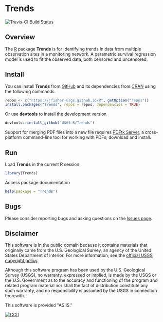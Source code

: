 # Trends

[![Travis-CI Build Status](https://travis-ci.org/jfisher-usgs/Trends.svg?branch=master)](https://travis-ci.org/jfisher-usgs/Trends)

## Overview

The [R](http://www.r-project.org/ "R") package **Trends** is for identifying trends in data from multiple observation sites in a monitoring network.
A parametric survival regression model is used to fit the observed data, both censored and uncensored.

## Install

You can install **Trends** from [GitHub](https://jfisher-usgs.github.io/R/) and
its dependencies from [CRAN](http://cran.r-project.org/) using the following commands:

```r
repos <- c("https://jfisher-usgs.github.io/R", getOption("repos"))
install.packages("Trends", repos = repos, dependencies = TRUE)
```

Or use **devtools** to install the development version

```r
devtools::install_github("USGS-R/Trends")
```

Support for merging PDF files into a new file requires [PDFtk Server](http://www.pdflabs.com/tools/pdftk-server/ "pdftk"),
a cross-platform command-line tool for working with PDFs; download and install.

## Run

Load **Trends** in the current R session

```r
library(Trends)
```

Access package documentation

```r
help(package = "Trends")
```

## Bugs

Please consider reporting bugs and asking questions on the
[Issues page](https://github.com/jfisher-usgs/Trends/issues "Issues page").

## Disclaimer

This software is in the public domain because it contains materials that originally came from the U.S. Geological Survey, an agency of the United States Department of Interior.
For more information, see the [official USGS copyright policy](http://www.usgs.gov/visual-id/credit_usgs.html#copyright/ "official USGS copyright policy").

Although this software program has been used by the U.S. Geological Survey (USGS), no warranty, expressed or implied,
is made by the USGS or the U.S. Government as to the accuracy and functioning of the program and related program material nor shall the fact of distribution constitute any such warranty,
and no responsibility is assumed by the USGS in connection therewith.

This software is provided "AS IS."

[![CC0](http://i.creativecommons.org/p/zero/1.0/88x31.png)](http://creativecommons.org/publicdomain/zero/1.0/)
